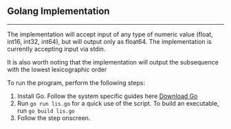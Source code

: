 ## Golang Implementation
 ---

The implementation will accept input of any type of numeric value (float, int16, int32, int64), but will output only as float64. The implementation is currently accepting input via stdin.

It is also worth noting that the implementation will output the subsequence with the lowest lexicographic order

To run the program, perform the following steps:
1. Install Go. Follow the system specific guides here [Download Go](https://golang.org/dl/)
2. Run `go run lis.go` for a quick use of the script. To build an executable, run `go build lis.go`
3. Follow the step onscreen. 